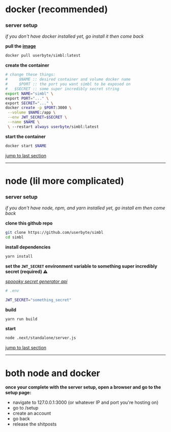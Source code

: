 # docker (recommended)
### server setup
*if you don't have docker installed yet, go install it then come back*

**pull the [image](https://hub.docker.com/r/userbyte/simbl)**
```sh
docker pull userbyte/simbl:latest
```

**create the container**
```sh
# change these things:
#     $NAME :: desired container and volume docker name
#     $PORT :: the port you want simbl to be exposed on
#   $SECRET :: some super incredibly secret string
export NAME="simbl" \
export PORT="..." \
export SECRET="..." \
docker create -p $PORT:3000 \
 --volume $NAME:/app \
 --env JWT_SECRET=$SECRET \
 --name $NAME \
 \ --restart always userbyte/simbl:latest
```

**start the container**
```sh
docker start $NAME
```
[jump to last section](#both-node-and-docker)

---

# node (lil more complicated)

### server setup
*if you don't have node, npm, and yarn installed yet, go install em then come back*

**clone this github repo**
```sh
git clone https://github.com/userbyte/simbl
cd simbl
```

**install dependencies**
```sh
yarn install
```

**set the `JWT_SECRET` environment variable to something super incredibly secret (required) ⚠**

*[spoooky secret generator api](https://api.stringgy.com/?length=30&amount=1&type=ALLNOSYMBOLS)*
```sh
# .env

JWT_SECRET="something_secret"
```
**build**
```sh
yarn run build
```

**start**
```sh
node .next/standalone/server.js
```
[jump to last section](#both-node-and-docker)

---

# both node and docker

**once your complete with the server setup, open a browser and go to the setup page:**
- navigate to 127.0.0.1:3000 (or whatever IP and port you're hosting on)
- go to /setup
- create an account
- go back
- release the shitposts